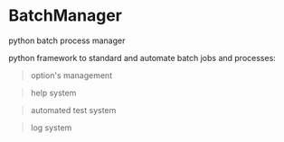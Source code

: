 # BatchManager
python batch process manager

python framework to standard and automate batch jobs and processes:

> option's management

> help system

> automated test system

> log system
